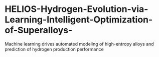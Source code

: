# HELIOS-Hydrogen-Evolution-via-Learning-Intelligent-Optimization-of-Superalloys-
Machine learning drives automated modeling of high-entropy alloys and prediction of hydrogen production performance
